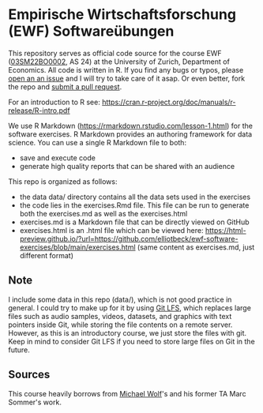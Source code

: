 # Empirische Wirtschaftsforschung (EWF) Softwareübungen

This repository serves as official code source for the course EWF ([03SM22BO0002](https://studentservices.uzh.ch/uzh/anonym/vvz/?sap-language=DE&sap-ui-language=DE#/details/2024/003/SM/51110326/50000003/Wirtschaftswissenschaftliche%2520Fakult%25C3%25A4t/51085509/Bachelor%2520of%2520Arts%2520UZH%2520in%2520Wirtschaftswissenschaften%2520(RVO22)/51087264),
AS 24) at the University of Zurich, Department of Economics. All code is written in R. If you find
any bugs or typos, please [open an an
issue](https://docs.github.com/en/issues/tracking-your-work-with-issues/creating-an-issue) and I
will try to take care of it asap. Or even better, fork the repo and [submit a pull
request](https://docs.github.com/en/pull-requests/collaborating-with-pull-requests/proposing-changes-to-your-work-with-pull-requests/creating-a-pull-request-from-a-fork).

For an introduction to R see: https://cran.r-project.org/doc/manuals/r-release/R-intro.pdf 

We use R Markdown (https://rmarkdown.rstudio.com/lesson-1.html) for the software exercises. R
Markdown provides an authoring framework for data science. You can use a single R Markdown file to
both: 
- save and execute code
- generate high quality reports that can be shared with an audience

This repo is organized as follows:
- the data data/ directory contains all the data sets used in the exercises
- the code lies in the exercises.Rmd file. This file can be run to generate both the exercises.md
  as well as the exercises.html
- exercises.md is a Markdown file that can be directly viewed on GitHub
- exercises.html is an .html file which can be viewed here:
  https://html-preview.github.io/?url=https://github.com/elliotbeck/ewf-software-exercises/blob/main/exercises.html 
  (same content as exercises.md, just different format)

## Note

I include some data in this repo (data/), which is not good practice in general. I could try
to make up for it by using [Git LFS](https://git-lfs.com), which replaces large
files such as audio samples, videos, datasets, and graphics with text pointers
inside Git, while storing the file contents on a remote server. However, as this is an introductory
course, we just store the files with git. Keep in mind to consider Git LFS if you need to store 
large files on Git in the future.

## Sources

This course heavily borrows from [Michael
Wolf](https://www.econ.uzh.ch/en/people/faculty/wolf.html)'s and his former TA Marc
Sommer's work.
